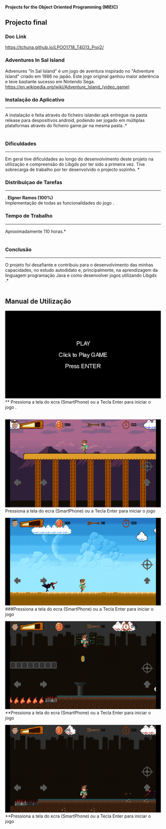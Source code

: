 #### Projects for the Object Oriented Programming  (MIEIC) 


## Projecto final 

### Doc Link 
https://tchuna.github.io/LPOO1718_T4G13_Proj2/


### Adventures In Sal Island

Advenures "In Sal Island" é um jogo de aventura inspirado no "Adventure Island" criado em 1986 no japão.
Este jogo original  ganhou maior aderência e teve bastante sucesso em Nintendo  Sega.
https://en.wikipedia.org/wiki/Adventure_Island_(video_game)




### Instalação do Aplicativo
-----
 A instalação e feita  através do ficheiro islander.apk entregue na pasta release para despositivos android,
podendo ser jogado em múltiplas plataformas através do ficheiro game.jar na mesma pasta..*<br><br>

### Dificuldades
-----
 Em geral  tive  dificuldades  ao longo do desenvolvimento deste projeto na utilização  e compreensão do Libgdx por ter sido a primeira vez.
Tive sobrecarga de trabalho por ter desenvolvido o projecto sozinho.
*<br>

### Distribuiçao de Tarefas
-----
. **Elgner Ramos (100%)**<br>
 Implementação de todas as funcionalidades do jogo . 

### Tempo de Trabalho
-----
 Aproximadamente 110 horas.* <br> <br>

### Conclusão
-----
 O projeto  foi desafiante e  contribuiu para o desenvolvimento das minhas  capacidades, no estudo autodidato e, principalmente, na aprendizagem da linguagem programação Java e como desenvolver jogos utilizando Libgdx  .*<br><br>





## Manual de Utilização

![A](/screen/screen1.png)
 ** Pressiona a tela do ecra (SmartPhone)  ou a Tecla Enter para iniciar o jogo .<br><br>
 
 
 ![A](/screen/left.png)
 Pressiona a tela do ecra (SmartPhone)  ou a Tecla Enter para iniciar o jogo 
 
 
 ![A](/screen/right.png)
 ###Pressiona a tela do ecra (SmartPhone)  ou a Tecla Enter para iniciar o jogo 
 
 
 ![A](/screen/jump.png)
 **Pressiona a tela do ecra (SmartPhone)  ou a Tecla Enter para iniciar o jogo 
 
 ![A](/screen/attack.png)
 **Pressiona a tela do ecra (SmartPhone)  ou a Tecla Enter para iniciar o jogo 









